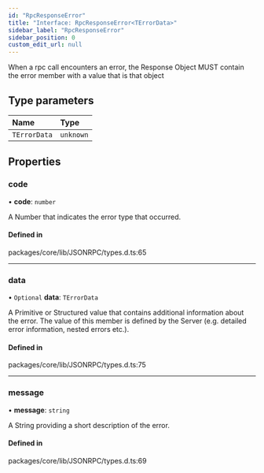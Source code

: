 ```yaml
---
id: "RpcResponseError"
title: "Interface: RpcResponseError<TErrorData>"
sidebar_label: "RpcResponseError"
sidebar_position: 0
custom_edit_url: null
---
```


When a rpc call encounters an error,
the Response Object MUST contain the error member with a value that is that object

## Type parameters

| Name | Type |
| :------ | :------ |
| `TErrorData` | `unknown` |

## Properties

### code

• **code**: `number`

A Number that indicates the error type that occurred.

#### Defined in

packages/core/lib/JSONRPC/types.d.ts:65

___

### data

• `Optional` **data**: `TErrorData`

A Primitive or Structured value that contains additional information about the error.
The value of this member is defined by the Server
(e.g. detailed error information, nested errors etc.).

#### Defined in

packages/core/lib/JSONRPC/types.d.ts:75

___

### message

• **message**: `string`

A String providing a short description of the error.

#### Defined in

packages/core/lib/JSONRPC/types.d.ts:69
